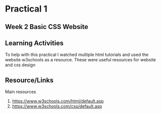 # Practical 1

## Week 2 Basic CSS Website

## Learning Activities

To help with this practical I watched multiple html tutorials and used the website w3schools as a resource. These were useful resources for website and css design

## Resource/Links
Main resources
1. https://www.w3schools.com/html/default.asp
2. https://www.w3schools.com/css/default.asp
